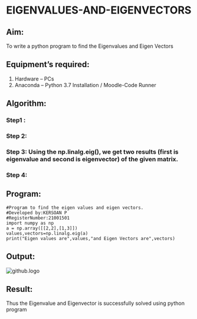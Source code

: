# EIGENVALUES-AND-EIGENVECTORS
## Aim:
To write a python program to find the Eigenvalues and Eigen Vectors
## Equipment’s required:
1. 	Hardware – PCs
2. 	Anaconda – Python 3.7 Installation / Moodle-Code Runner
## Algorithm:
### Step1 : 
### Step 2: 
### Step 3: Using the np.linalg.eig(),  we get two results (first is eigenvalue and second is eigenvector) of the given matrix.
### Step 4: 

## Program:
```
#Program to find the eigen values and eigen vectors.
#Developed by:KERSOAN P 
#RegisterNumber:21001501
import numpy as np
a = np.array([[2,2],[1,3]])
values,vectors=np.linalg.eig(a)
print("Eigen values are",values,"and Eigen Vectors are",vectors)
```
## Output:
![github.logo](maths4)
## Result:
Thus the Eigenvalue and Eigenvector is successfully solved using python program
